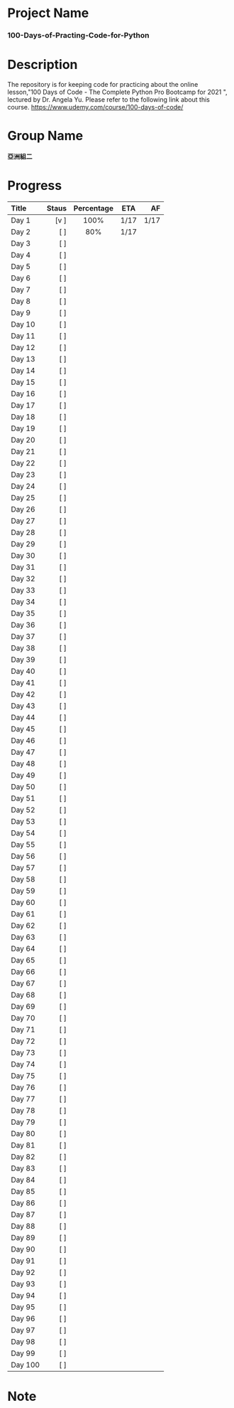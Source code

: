 # Project Name

### 100-Days-of-Practing-Code-for-Python

# Description

The repository is for keeping code for practicing about the online lesson,"100 Days of Code - The Complete Python Pro Bootcamp for 2021 ", lectured by Dr. Angela Yu.
Please refer to the following link about this course.
https://www.udemy.com/course/100-days-of-code/

# Group Name

**亞洲組二**

# Progress

| Title   | Staus | Percentage | ETA  |   AF |
| :------ | ----: | :--------: | :--: | ---: |
| Day 1   |  [v ] |    100%    | 1/17 | 1/17 |
| Day 2   |   [ ] |    80%     | 1/17 |      |
| Day 3   |   [ ] |            |      |      |
| Day 4   |   [ ] |            |      |      |
| Day 5   |   [ ] |            |      |      |
| Day 6   |   [ ] |            |      |      |
| Day 7   |   [ ] |            |      |      |
| Day 8   |   [ ] |            |      |      |
| Day 9   |   [ ] |            |      |      |
| Day 10  |   [ ] |            |      |      |
| Day 11  |   [ ] |            |      |      |
| Day 12  |   [ ] |            |      |      |
| Day 13  |   [ ] |            |      |      |
| Day 14  |   [ ] |            |      |      |
| Day 15  |   [ ] |            |      |      |
| Day 16  |   [ ] |            |      |      |
| Day 17  |   [ ] |            |      |      |
| Day 18  |   [ ] |            |      |      |
| Day 19  |   [ ] |            |      |      |
| Day 20  |   [ ] |            |      |      |
| Day 21  |   [ ] |            |      |      |
| Day 22  |   [ ] |            |      |      |
| Day 23  |   [ ] |            |      |      |
| Day 24  |   [ ] |            |      |      |
| Day 25  |   [ ] |            |      |      |
| Day 26  |   [ ] |            |      |      |
| Day 27  |   [ ] |            |      |      |
| Day 28  |   [ ] |            |      |      |
| Day 29  |   [ ] |            |      |      |
| Day 30  |   [ ] |            |      |      |
| Day 31  |   [ ] |            |      |      |
| Day 32  |   [ ] |            |      |      |
| Day 33  |   [ ] |            |      |      |
| Day 34  |   [ ] |            |      |      |
| Day 35  |   [ ] |            |      |      |
| Day 36  |   [ ] |            |      |      |
| Day 37  |   [ ] |            |      |      |
| Day 38  |   [ ] |            |      |      |
| Day 39  |   [ ] |            |      |      |
| Day 40  |   [ ] |            |      |      |
| Day 41  |   [ ] |            |      |      |
| Day 42  |   [ ] |            |      |      |
| Day 43  |   [ ] |            |      |      |
| Day 44  |   [ ] |            |      |      |
| Day 45  |   [ ] |            |      |      |
| Day 46  |   [ ] |            |      |      |
| Day 47  |   [ ] |            |      |      |
| Day 48  |   [ ] |            |      |      |
| Day 49  |   [ ] |            |      |      |
| Day 50  |   [ ] |            |      |      |
| Day 51  |   [ ] |            |      |      |
| Day 52  |   [ ] |            |      |      |
| Day 53  |   [ ] |            |      |      |
| Day 54  |   [ ] |            |      |      |
| Day 55  |   [ ] |            |      |      |
| Day 56  |   [ ] |            |      |      |
| Day 57  |   [ ] |            |      |      |
| Day 58  |   [ ] |            |      |      |
| Day 59  |   [ ] |            |      |      |
| Day 60  |   [ ] |            |      |      |
| Day 61  |   [ ] |            |      |      |
| Day 62  |   [ ] |            |      |      |
| Day 63  |   [ ] |            |      |      |
| Day 64  |   [ ] |            |      |      |
| Day 65  |   [ ] |            |      |      |
| Day 66  |   [ ] |            |      |      |
| Day 67  |   [ ] |            |      |      |
| Day 68  |   [ ] |            |      |      |
| Day 69  |   [ ] |            |      |      |
| Day 70  |   [ ] |            |      |      |
| Day 71  |   [ ] |            |      |      |
| Day 72  |   [ ] |            |      |      |
| Day 73  |   [ ] |            |      |      |
| Day 74  |   [ ] |            |      |      |
| Day 75  |   [ ] |            |      |      |
| Day 76  |   [ ] |            |      |      |
| Day 77  |   [ ] |            |      |      |
| Day 78  |   [ ] |            |      |      |
| Day 79  |   [ ] |            |      |      |
| Day 80  |   [ ] |            |      |      |
| Day 81  |   [ ] |            |      |      |
| Day 82  |   [ ] |            |      |      |
| Day 83  |   [ ] |            |      |      |
| Day 84  |   [ ] |            |      |      |
| Day 85  |   [ ] |            |      |      |
| Day 86  |   [ ] |            |      |      |
| Day 87  |   [ ] |            |      |      |
| Day 88  |   [ ] |            |      |      |
| Day 89  |   [ ] |            |      |      |
| Day 90  |   [ ] |            |      |      |
| Day 91  |   [ ] |            |      |      |
| Day 92  |   [ ] |            |      |      |
| Day 93  |   [ ] |            |      |      |
| Day 94  |   [ ] |            |      |      |
| Day 95  |   [ ] |            |      |      |
| Day 96  |   [ ] |            |      |      |
| Day 97  |   [ ] |            |      |      |
| Day 98  |   [ ] |            |      |      |
| Day 99  |   [ ] |            |      |      |
| Day 100 |   [ ] |            |      |      |

# Note
